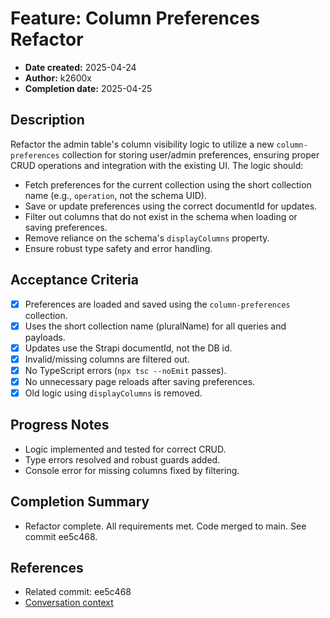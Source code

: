 # Feature: Column Preferences Refactor

- **Date created:** 2025-04-24
- **Author:** k2600x
- **Completion date:** 2025-04-25

## Description
Refactor the admin table's column visibility logic to utilize a new `column-preferences` collection for storing user/admin preferences, ensuring proper CRUD operations and integration with the existing UI. The logic should:
- Fetch preferences for the current collection using the short collection name (e.g., `operation`, not the schema UID).
- Save or update preferences using the correct documentId for updates.
- Filter out columns that do not exist in the schema when loading or saving preferences.
- Remove reliance on the schema's `displayColumns` property.
- Ensure robust type safety and error handling.

## Acceptance Criteria
- [x] Preferences are loaded and saved using the `column-preferences` collection.
- [x] Uses the short collection name (pluralName) for all queries and payloads.
- [x] Updates use the Strapi documentId, not the DB id.
- [x] Invalid/missing columns are filtered out.
- [x] No TypeScript errors (`npx tsc --noEmit` passes).
- [x] No unnecessary page reloads after saving preferences.
- [x] Old logic using `displayColumns` is removed.

## Progress Notes
- Logic implemented and tested for correct CRUD.
- Type errors resolved and robust guards added.
- Console error for missing columns fixed by filtering.

## Completion Summary
- Refactor complete. All requirements met. Code merged to main. See commit ee5c468.

## References
- Related commit: ee5c468
- [Conversation context](#)
